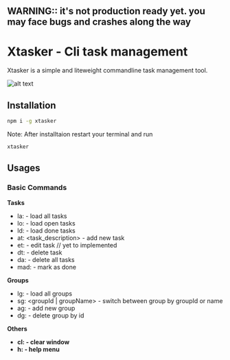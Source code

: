## WARNING:: it's not production ready yet. you may face bugs and crashes along the way

# Xtasker - Cli task management
Xtasker is a simple and liteweight commandline task management tool.

![alt text](https://i.ibb.co/ZNHybr8/screenshot.png)

## Installation
```sh
npm i -g xtasker

```
Note: After installtaion restart your terminal and run
```sh
xtasker
```

## Usages

### Basic Commands
<b>Tasks</b>
- la: - load all tasks
- lo: - load open tasks
- ld: - load done tasks
- at: <task_description> - add new task
- et: <taskId> - edit task // yet to implemented
- dt: <taskId> - delete task
- da: - delete all tasks 
- mad: <taskId> - mark as done

<b> Groups </b>
- lg: - load all groups
- sg: <groupId | groupName> - switch between group by groupId or name
- ag: <groupName> - add new group
- dg: <groupId> - delete group by id

<b> Others 
- cl: - clear window 
- h: - help menu

